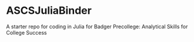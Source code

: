 # ASCSJuliaBinder
A starter repo for coding in Julia for Badger Precollege: Analytical Skills for College Success
